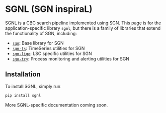<!-- index.rst content start -->

# SGNL (SGN inspiraL)

SGNL is a CBC search pipeline implemented using SGN. This page is for the application-specific
library `sgnl`, but there is a family of libraries that extend the functionality of SGN,
including:

- [`sgn`](https://docs.ligo.org/greg/sgn/): Base library for SGN
- [`sgn-ts`](https://git.ligo.org/greg/sgn-ts): TimeSeries utilities for SGN
- [`sgn-ligo`](https://git.ligo.org/greg/sgn-ligo): LSC specific utilities for SGN
- [`sgn-try`](https://git.ligo.org/greg/sgn-try): Process monitoring and alerting utilities for SGN

## Installation

To install SGNL, simply run:

```bash
pip install sgnl
```

More SGNL-specific documentation coming soon.

